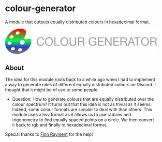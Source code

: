 # colour-generator
A module that outputs equally distributed colours in hexadecimal format.

![Colour Generator Logo](miscellaneous/colour-generator-logo.png)

## About
The idea for this module roots back to a while ago when I had to implement a way to generate roles of different equally distributed colours on Discord. I thought that it might be of use to some people.
- Question: How to generate colours that are equally distributed over the colour spectrum? It turns out that this idea is not as trivial as it seems. Indeed, some colour formats are simpler to deal with than others. This module uses a hsv format as it allows us to use radians and trigonometry to find equally spaced points on a circle. We then convert it back to rgb and finally to hexadecimal format.

Special thanks to [Finn Rayment](https://github.com/rayment) for the help!
